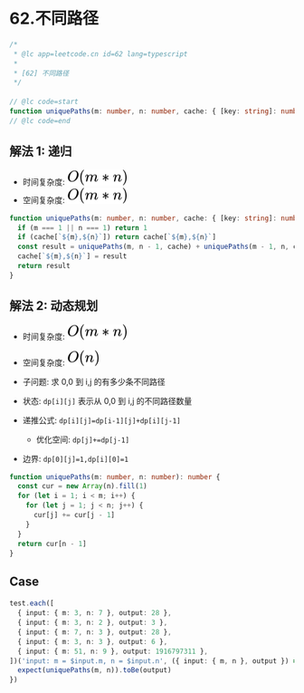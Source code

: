 # 62.不同路径

```ts
/*
 * @lc app=leetcode.cn id=62 lang=typescript
 *
 * [62] 不同路径
 */

// @lc code=start
function uniquePaths(m: number, n: number, cache: { [key: string]: number } = {}): number {}
// @lc code=end
```

## 解法 1: 递归

- 时间复杂度: <!-- $O(m*n)$ --> <img style="transform: translateY(0.1em); background: white;" src="svg/o-m-multiply-n.svg" alt="O(m*n)">
- 空间复杂度: <!-- $O(m*n)$ --> <img style="transform: translateY(0.1em); background: white;" src="svg/o-m-multiply-n.svg" alt="O(m*n)">

```ts
function uniquePaths(m: number, n: number, cache: { [key: string]: number } = {}): number {
  if (m === 1 || n === 1) return 1
  if (cache[`${m},${n}`]) return cache[`${m},${n}`]
  const result = uniquePaths(m, n - 1, cache) + uniquePaths(m - 1, n, cache)
  cache[`${m},${n}`] = result
  return result
}
```

## 解法 2: 动态规划

- 时间复杂度: <!-- $O(m*n)$ --> <img style="transform: translateY(0.1em); background: white;" src="svg/o-m-multiply-n.svg" alt="O(m*n)">
- 空间复杂度: <!-- $O(n)$ --> <img style="transform: translateY(0.1em); background: white;" src="svg/o-n.svg" alt="O(n)">

- 子问题: 求 0,0 到 i,j 的有多少条不同路径
- 状态: `dp[i][j]` 表示从 0,0 到 i,j 的不同路径数量
- 递推公式: `dp[i][j]=dp[i-1][j]+dp[i][j-1]`
  - 优化空间: `dp[j]+=dp[j-1]`
- 边界: `dp[0][j]=1,dp[i][0]=1`

```ts
function uniquePaths(m: number, n: number): number {
  const cur = new Array(n).fill(1)
  for (let i = 1; i < m; i++) {
    for (let j = 1; j < n; j++) {
      cur[j] += cur[j - 1]
    }
  }
  return cur[n - 1]
}
```

## Case

```ts
test.each([
  { input: { m: 3, n: 7 }, output: 28 },
  { input: { m: 3, n: 2 }, output: 3 },
  { input: { m: 7, n: 3 }, output: 28 },
  { input: { m: 3, n: 3 }, output: 6 },
  { input: { m: 51, n: 9 }, output: 1916797311 },
])('input: m = $input.m, n = $input.n', ({ input: { m, n }, output }) => {
  expect(uniquePaths(m, n)).toBe(output)
})
```
